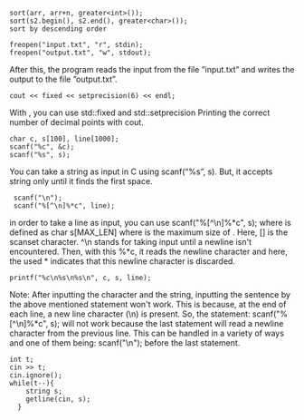 ```
sort(arr, arr+n, greater<int>());
sort(s2.begin(), s2.end(), greater<char>());
sort by descending order
```

```
freopen("input.txt", "r", stdin);
freopen("output.txt", "w", stdout);
```
After this, the program reads the input from the file ”input.txt” and writes the output to the file ”output.txt”.

`cout << fixed << setprecision(6) << endl;`
    
With <iomanip>, you can use std::fixed and std::setprecision
Printing the correct number of decimal points with cout.
    
```
char c, s[100], line[1000];
scanf("%c", &c);
scanf("%s", s);
```
    
You can take a string as input in C using scanf(“%s”, s). But, it accepts string only until it finds the first space.
    
```
 scanf("\n");
 scanf("%[^\n]%*c", line);
```
    
in order to take a line as input, you can use scanf("%[^\n]%*c", s); where  is defined as char s[MAX_LEN] where  is the maximum size of . Here, [] is the scanset character. ^\n stands for taking input until a newline isn't encountered. Then, with this %*c, it reads the newline character and here, the used * indicates that this newline character is discarded.

 `printf("%c\n%s\n%s\n", c, s, line);`
    
Note: After inputting the character and the string, inputting the sentence by the above mentioned statement won't work. This is because, at the end of each line, a new line character (\n) is present. So, the statement: scanf("%[^\n]%*c", s); will not work because the last statement will read a newline character from the previous line. This can be handled in a variety of ways and one of them being: scanf("\n"); before the last statement.
    
```
int t;  
cin >> t; 
cin.ignore(); 
while(t--){ 
    string s; 
    getline(cin, s);
  }
```
    
